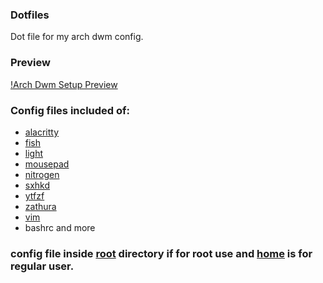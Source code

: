 ### Dotfiles
Dot file for my arch dwm config.

### Preview 
[!Arch Dwm Setup Preview](preview.png)

### Config files included of:
- [alacritty](https://archlinux.org/packages/community/x86_64/alacritty/)
- [fish](https://archlinux.org/packages/community/x86_64/fish/)
- [light](https://archlinux.org/packages/community/x86_64/light/)
- [mousepad](https://archlinux.org/packages/extra/x86_64/mousepad/)
- [nitrogen](https://archlinux.org/packages/extra/x86_64/nitrogen/)
- [sxhkd](https://archlinux.org/packages/community/x86_64/sxhkd/)
- [ytfzf](https://aur.archlinux.org/packages/ytfzf/)
- [zathura](https://archlinux.org/packages/community/x86_64/zathura/)
- [vim](https://archlinux.org/packages/extra/x86_64/vim/)
- bashrc and more

### config file inside [root](root/) directory if for root use and [home](home/) is for regular user.

